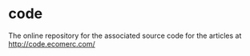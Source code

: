 code
====

The online repository for the associated source code for the articles at http://code.ecomerc.com/